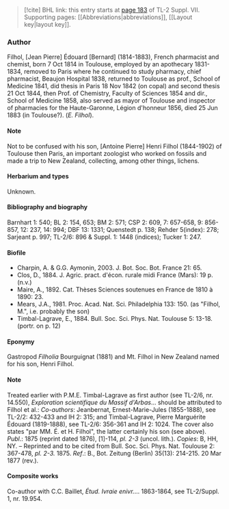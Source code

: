 > [!cite] BHL link: this entry starts at [page 183](https://www.biodiversitylibrary.org/item/103834#page/205/mode/1up) of TL-2 Suppl. VII.
> Supporting pages: [[Abbreviations|abbreviations]], [[Layout key|layout key]].

### Author

Filhol, \[Jean Pierre\] Édouard \[Bernard\] (1814-1883), French pharmacist and chemist, born 7 Oct 1814 in Toulouse, employed by an apothecary 1831-1834, removed to Paris where he continued to study pharmacy, chief pharmacist, Beaujon Hospital 1838, returned to Toulouse as prof., School of Medicine 1841, did thesis in Paris 18 Nov 1842 (on copal) and second thesis 21 Oct 1844, then Prof. of Chemistry, Faculty of Sciences 1854 and dir., School of Medicine 1858, also served as mayor of Toulouse and inspector of pharmacies for the Haute-Garonne, Légion d'honneur 1856, died 25 Jun 1883 (in Toulouse?). (*E. Filhol*).

#### Note

Not to be confused with his son, \[Antoine Pierre\] Henri Filhol (1844-1902) of Toulouse then Paris, an important zoologist who worked on fossils and made a trip to New Zealand, collecting, among other things, lichens.

#### Herbarium and types

Unknown.

#### Bibliography and biography

Barnhart 1: 540; BL 2: 154, 653; BM 2: 571; CSP 2: 609, 7: 657-658, 9: 856-857, 12: 237, 14: 994; DBF 13: 1331; Quenstedt p. 138; Rehder 5(index): 278; Sarjeant p. 997; TL-2/6: 896 & Suppl. 1: 1448 (indices); Tucker 1: 247.

#### Biofile

- Charpin, A. & G.G. Aymonin, 2003. J. Bot. Soc. Bot. France 21: 65.
- Clos, D., 1884. J. Agric. pract. d'écon. rurale midi France (Mars): 19 p. (n.v.)
- Maire, A., 1892. Cat. Thèses Sciences soutenues en France de 1810 à 1890: 23.
- Mears, J.A., 1981. Proc. Acad. Nat. Sci. Philadelphia 133: 150. (as "Filhol, M.", i.e. probably the son)
- Timbal-Lagrave, E., 1884. Bull. Soc. Sci. Phys. Nat. Toulouse 5: 13-18. (portr. on p. 12)

#### Eponymy

Gastropod *Filholia* Bourguignat (1881) and Mt. Filhol in New Zealand named for his son, Henri Filhol.

#### Note

Treated earlier with P.M.E. Timbal-Lagrave as first author (see TL-2/6, nr. 14.550), *Exploration scientifique du Massif d'Arbas*... should be attributed to Filhol et al.: *Co-authors*: Jeanbernat, Ernest-Marie-Jules (1855-1888), see TL-2/2: 432-433 and IH 2: 315; and Timbal-Lagrave, Pierre Marguérite Édouard (1819-1888), see TL-2/6: 356-361 and IH 2: 1024. The cover also states "par MM. É. et H. Filhol", the latter certainly his son (see above).
*Publ*.: 1875 (reprint dated 1876), \[1\]-114, *pl. 2-3* (uncol. lith.). *Copies*: B, HH, NY. – Reprinted and to be cited from Bull. Soc. Sci. Phys. Nat. Toulouse 2: 367-478, *pl. 2-3.* 1875.
*Ref*.: B., Bot. Zeitung (Berlin) 35(13): 214-215. 20 Mar 1877 (rev.).

#### Composite works

Co-author with C.C. Baillet, *Étud. Ivraie enivr.*... 1863-1864, see TL-2/Suppl. 1, nr. 19.954.

